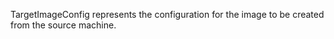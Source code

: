 <!-- Code generated from the comments of the TargetImageConfig struct in builder/triton/target_image_config.go; DO NOT EDIT MANUALLY -->
TargetImageConfig represents the configuration for the image to be created
from the source machine.
